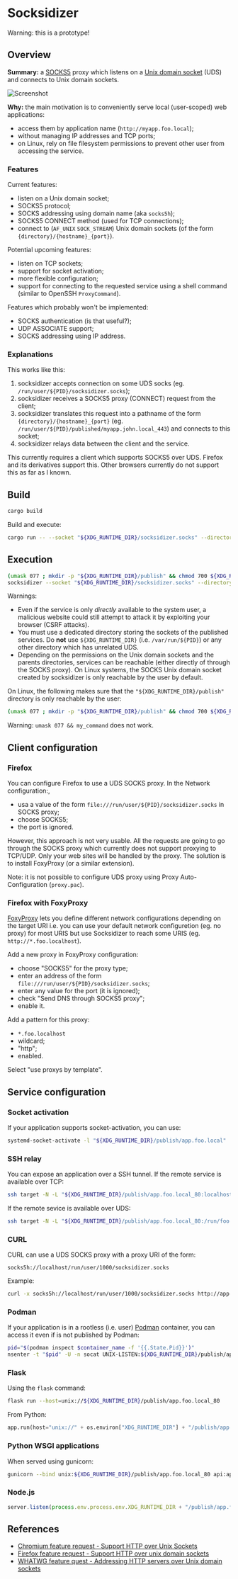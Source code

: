 # Socksidizer

Warning: this is a prototype!

## Overview

**Summary:**
a [SOCKS5](https://datatracker.ietf.org/doc/html/rfc1928) proxy
which listens on a [Unix domain socket](https://man7.org/linux/man-pages/man7/unix.7.html) (UDS)
and connects to Unix domain sockets.

![Screenshot](doc/screenshot-commented.png)

**Why:**
the main motivation is to conveniently serve local (user-scoped) web applications:

* access them by application name (`http://myapp.foo.local`);
* without managing IP addresses and TCP ports;
* on Linux, rely on file filesystem permissions to prevent other user from accessing the service.

### Features

Current features:

* listen on a Unix domain socket;
* SOCKS5 protocol;
* SOCKS addressing using domain name (aka `socks5h`);
* SOCKS5 CONNECT method (used for TCP connections);
* connect to (`AF_UNIX` `SOCK_STREAM`) Unix domain sockets (of the form `{directory}/{hostname}_{port}`).

Potential upcoming features:

* listen on TCP sockets;
* support for socket activation;
* more flexible configuration;
* support for connecting to the requested service using a shell command (similar to OpenSSH `ProxyCommand`).

Features which probably won't be implemented:

* SOCKS authentication (is that useful?);
* UDP ASSOCIATE support;
* SOCKS addressing using IP address.

### Explanations

This works like this:

1. socksidizer accepts connection on some UDS socks (eg. `/run/user/${PID}/socksidizer.socks`);
2. socksidizer receives a SOCKS5 proxy (CONNECT) request from the client;
3. socksidizer translates this request into a pathname of the form `{directory}/{hostname}_{port}` (eg. `/run/user/${PID}/published/myapp.john.local_443`) and connects to this socket;
4. socksidizer relays data between the client and the service.

This currently requires a client which supports SOCKS5 over UDS.
Firefox and its derivatives support this.
Other browsers currently do not support this as far as I known.


## Build

~~~sh
cargo build
~~~

Build and execute:

~~~sh
cargo run -- --socket "${XDG_RUNTIME_DIR}/socksidizer.socks" --directory "${XDG_RUNTIME_DIR}/publish"
~~~


## Execution

~~~sh
(umask 077 ; mkdir -p "${XDG_RUNTIME_DIR}/publish" && chmod 700 ${XDG_RUNTIME_DIR}/publish)
socksidizer --socket "${XDG_RUNTIME_DIR}/socksidizer.socks" --directory "${XDG_RUNTIME_DIR}/publish"
~~~

Warnings:

* Even if the service is only *directly* available to the system user,
  a malicious website could still attempt to attack it by exploiting your browser (CSRF attacks).
* You must use a dedicated directory storing the sockets of the published services.
  Do **not** use `${XDG_RUNTIME_DIR}` (i.e. `/var/run/${PID}`) or any other directory
  which has unrelated UDS.
* Depending on the permissions on the Unix domain sockets and the parents directories,
  services can be reachable (either directly of through the SOCKS proxy).
  On Linux systems,
  the SOCKS Unix domain socket created by socksidizer is only reachable by the user by default.

On Linux, the following makes sure that the `"${XDG_RUNTIME_DIR}/publish"` directory
is only reachable by the user:

~~~sh
(umask 077 ; mkdir -p "${XDG_RUNTIME_DIR}/publish" && chmod 700 ${XDG_RUNTIME_DIR}/publish)
~~~

Warning: `umask 077 && my_command` does not work.


## Client configuration

### Firefox

You can configure Firefox to use a UDS SOCKS proxy.
In the Network configuration:,

* usa a value of the form `file:///run/user/${PID}/socksidizer.socks` in SOCKS proxy;
* choose SOCKS5;
* the port is ignored.

However, this approach is not very usable.
All the requests are going to go through the SOCKS proxy
which currently does not support proxying to TCP/UDP.
Only your web sites will be handled by the proxy.
The solution is to install FoxyProxy (or a similar extension).

Note: it is not possible to configure UDS proxy using Proxy Auto-Configuration (`proxy.pac`).

### Firefox with FoxyProxy

[FoxyProxy](https://addons.mozilla.org/en-US/firefox/addon/foxyproxy-standard/)
lets you define different network configurations depending on the target URI
i.e. you can use your default network configuretion (eg. no proxy) for most URIS
but use Socksidizer to reach some URIS (eg. `http://*.foo.localhost`).

Add a new proxy in FoxyProxy configuration:

* choose "SOCKS5" for the proxy type;
* enter an address of the form `file:///run/user/${PID}/socksidizer.socks`;
* enter any value for the port (it is ignored);
* check "Send DNS through SOCKS5 proxy";
* enable it.

Add a pattern for this proxy:

* `*.foo.localhost`
* wildcard;
* "http";
* enabled.

Select "use proxys by template".


## Service configuration

### Socket activation

If your application supports socket-activation, you can use:

~~~sh
systemd-socket-activate -l "${XDG_RUNTIME_DIR}/publish/app.foo.local" ./myapp
~~~

### SSH relay

You can expose an application over a SSH tunnel.
If the remote service is available over TCP:

~~~sh
ssh target -N -L "${XDG_RUNTIME_DIR}/publish/app.foo.local_80:localhost:80"
~~~

If the remote sevice is available over UDS:

~~~sh
ssh target -N -L "${XDG_RUNTIME_DIR}/publish/app.foo.local_80:/run/foo.sock
~~~

### CURL

CURL can use a UDS SOCKS proxy with a proxy URI of the form:

~~~
socks5h://localhost/run/user/1000/socksidizer.socks
~~~

Example:

~~~sh
curl -x socks5h://localhost/run/user/1000/socksidizer.socks http://app.foo.local
~~~

### Podman

If your application is in a rootless (i.e. user) [Podman](https://podman.io/) container,
you can access it even if is not published by Podman:

~~~sh
pid="$(podman inspect $container_name -f '{{.State.Pid}}')"
nsenter -t "$pid" -U -n socat UNIX-LISTEN:${XDG_RUNTIME_DIR}/publish/app.foo.local_80,mode=mode=700,fork TCP:127.0.0.1:8000
~~~

### Flask

Using the `flask` command:

~~~sh
flask run --host=unix://${XDG_RUNTIME_DIR}/publish/app.foo.local_80
~~~

From Python:

~~~python
app.run(host="unix://" + os.environ["XDG_RUNTIME_DIR"] + "/publish/app.foo.local_80")
~~~

### Python WSGI applications

When served using gunicorn:

~~~sh
gunicorn --bind unix:${XDG_RUNTIME_DIR}/publish/app.foo.local_80 api:app
~~~

### Node.js

~~~js
server.listen(process.env.process.env.XDG_RUNTIME_DIR + "/publish/app.foo.local_80")
~~~


## References

* [Chromium feature request - Support HTTP over Unix Sockets](https://bugs.chromium.org/p/chromium/issues/detail?id=451721)
* [Firefox feature request - Support HTTP over unix domain sockets](https://bugzilla.mozilla.org/show_bug.cgi?id=1688774)
* [WHATWG feature quest - Addressing HTTP servers over Unix domain sockets](https://github.com/whatwg/url/issues/577)
